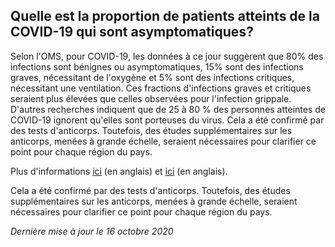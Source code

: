 ## Quelle est la proportion de patients atteints de la COVID-19 qui sont asymptomatiques?

Selon l'OMS, pour COVID-19, les données à ce jour suggèrent que 80% des infections sont bénignes ou asymptomatiques, 15% sont des infections graves, nécessitant de l'oxygène et 5% sont des infections critiques, nécessitant une ventilation. Ces fractions d'infections graves et critiques seraient plus élevées que celles observées pour l'infection grippale. D'autres recherches indiquent que de 25 à 80 % des personnes atteintes de COVID-19 ignorent qu'elles sont porteuses du virus. Cela a été confirmé par des tests d'anticorps. Toutefois, des études supplémentaires sur les anticorps, menées à grande échelle, seraient nécessaires pour clarifier ce point pour chaque région du pays.

Plus d'informations [ici](https://www.medrxiv.org/content/10.1101/2020.02.03.20020248v2) (en anglais) et [ici](https://www.who.int/docs/default-source/coronaviruse/situation-reports/20200306-sitrep-46-covid-19.pdf?sfvrsn=96b04adf_4) (en anglais).

Cela a été confirmé par des tests d'anticorps. Toutefois, des études supplémentaires sur les anticorps, menées à grande échelle, seraient nécessaires pour clarifier ce point pour chaque région du pays.

_Dernière mise à jour le 16 octobre 2020_
